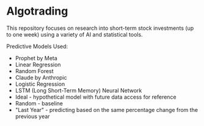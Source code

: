 # Algotrading
This repository focuses on research into short-term stock investments (up to one week) using a variety of AI and statistical tools.

Predictive Models Used:
* Prophet by Meta
* Linear Regression
* Random Forest
* Claude by Anthropic
* Logistic Regression
* LSTM (Long Short-Term Memory) Neural Network
* Ideal - hypothetical model with future data access for reference
* Random - baseline
* "Last Year" - predicting based on the same percentage change from the previous year